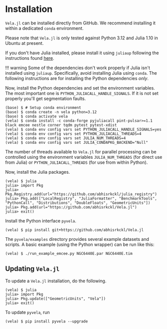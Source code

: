 # Installation

`Vela.jl` can be installed directly from GitHub. We recommend installing it within a dedicated 
`conda` environment.

Please note that `Vela.jl` is only tested against Python 3.12 and Julia 1.10 in Ubuntu at present.

If you don't have Julia installed, please install it using `juliaup` following the instructions found 
[here](https://julialang.org/downloads/).

!!! warning
    Some of the dependencies don't work properly if Julia isn't installed using `juliaup`.
    Specifically, avoid installing Julia using `conda`. The following instructions are for
    installing the Python dependencies *only*.

Now, install the Python dependencies and set the environment variables. The most important one is
`PYTHON_JULIACALL_HANDLE_SIGNALS`. If it is not set properly you'll get segmentation faults.
```
(base) $ # Setup conda environment
(base) $ conda create -n vela python=3.12
(base) $ conda activate vela
(vela) $ conda install -c conda-forge pyjuliacall pint-pulsar>=1.1 black emcee nestle corner tqdm pytest pytest-xdist
(vela) $ conda env config vars set PYTHON_JULIACALL_HANDLE_SIGNALS=yes
(vela) $ conda env config vars set PYTHON_JULIACALL_THREADS=4
(vela) $ conda env config vars set JULIA_NUM_THREADS=4
(vela) $ conda env config vars set JULIA_CONDAPKG_BACKEND="Null"
```

The number of threads available to `Vela.jl` for parallel processing can be controlled 
using the environment variables `JULIA_NUM_THREADS` (for direct use from Julia) or 
`PYTHON_JULIACALL_THREADS` (for use from within Python).

Now, install the Julia packages.
```
(vela) $ julia
julia> import Pkg
julia> Pkg.Registry.add(url="https://github.com/abhisrkckl/julia_registry")
julia> Pkg.add(["LocalRegistry", "JuliaFormatter", "BenchmarkTools", "PythonCall", "Distributions", "DoubleFloats", "GeometricUnits"])
julia> Pkg.add(url="https://github.com/abhisrkckl/Vela.jl")
julia> exit()
```

Install the Python interface `pyvela`.
```
(vela) $ pip install git+https://github.com/abhisrkckl/Vela.jl
```

The `pyvela/examples` directory provides several example datasets and scripts.
A basic example (using the Python wrapper) can be run like this:
```
(vela) $ ./run_example_emcee.py NGC6440E.par NGC6440E.tim
```

## Updating `Vela.jl`

To update a `Vela.jl` installation, do the following.
```
(vela) $ julia
julia> import Pkg
julia> Pkg.update(["GeometricUnits", "Vela"])
julia> exit()
```

To update `pyvela`, run
```
(vela) $ pip install pyvela --upgrade
```